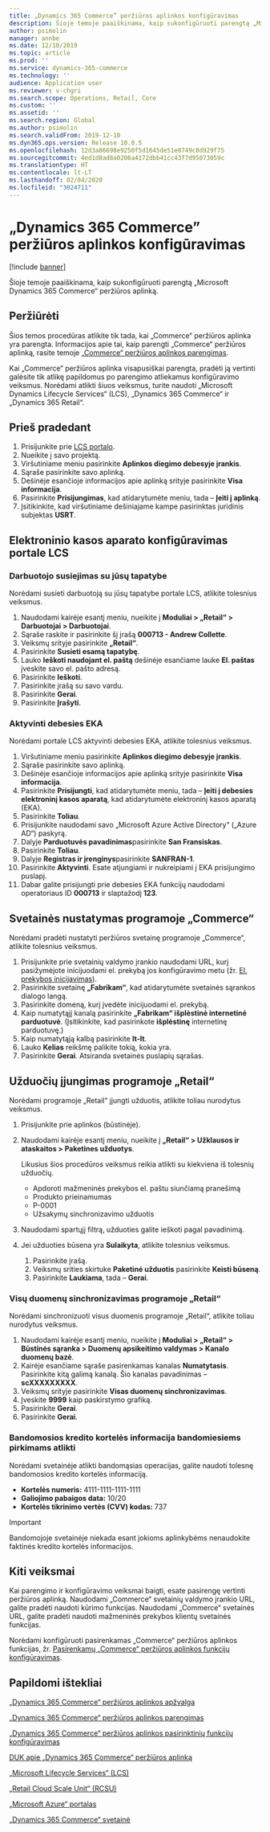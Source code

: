```yaml
---
title: „Dynamics 365 Commerce” peržiūros aplinkos konfigūravimas
description: Šioje temoje paaiškinama, kaip sukonfigūruoti parengtą „Microsoft Dynamics 365 Commerce“ peržiūros aplinką.
author: psimolin
manager: annbe
ms.date: 12/10/2019
ms.topic: article
ms.prod: ''
ms.service: dynamics-365-commerce
ms.technology: ''
audience: Application user
ms.reviewer: v-chgri
ms.search.scope: Operations, Retail, Core
ms.custom: ''
ms.assetid: ''
ms.search.region: Global
ms.author: psimolin
ms.search.validFrom: 2019-12-10
ms.dyn365.ops.version: Release 10.0.5
ms.openlocfilehash: 12d3a86698e9250f5d1645de51e0749c8d929f75
ms.sourcegitcommit: 4ed1d8ad8a0206a4172dbb41cc43f7d95073059c
ms.translationtype: HT
ms.contentlocale: lt-LT
ms.lasthandoff: 02/04/2020
ms.locfileid: "3024711"
---
```

# <a name="configure-a-dynamics-365-commerce-preview-environment"></a>„Dynamics 365 Commerce” peržiūros aplinkos konfigūravimas


[!include [banner](includes/banner.md)]

Šioje temoje paaiškinama, kaip sukonfigūruoti parengtą „Microsoft Dynamics 365 Commerce“ peržiūros aplinką.

## <a name="overview"></a>Peržiūrėti

Šios temos procedūras atlikite tik tada, kai „Commerce“ peržiūros aplinka yra parengta. Informacijos apie tai, kaip parengti „Commerce“ peržiūros aplinką, rasite temoje [„Commerce“ peržiūros aplinkos parengimas](provisioning-guide.md).

Kai „Commerce“ peržiūros aplinka visapusiškai parengta, pradėti ją vertinti galėsite tik atlikę papildomus po parengimo atliekamus konfigūravimo veiksmus. Norėdami atlikti šiuos veiksmus, turite naudoti „Microsoft Dynamics Lifecycle Services“ (LCS), „Dynamics 365 Commerce“ ir „Dynamics 365 Retail“.

## <a name="before-you-start"></a>Prieš pradedant

1. Prisijunkite prie [LCS portalo](https://lcs.dynamics.com).
1. Nueikite į savo projektą.
1. Viršutiniame meniu pasirinkite **Aplinkos diegimo debesyje įrankis**.
1. Sąraše pasirinkite savo aplinką.
1. Dešinėje esančioje informacijos apie aplinką srityje pasirinkite **Visa informacija**.
1. Pasirinkite **Prisijungimas**, kad atidarytumėte meniu, tada – **Įeiti į aplinką**.
1. Įsitikinkite, kad viršutiniame dešiniajame kampe pasirinktas juridinis subjektas **USRT**.

## <a name="configure-the-point-of-sale-in-lcs"></a>Elektroninio kasos aparato konfigūravimas portale LCS

### <a name="associate-a-worker-with-your-identity"></a>Darbuotojo susiejimas su jūsų tapatybe

Norėdami susieti darbuotoją su jūsų tapatybe portale LCS, atlikite tolesnius veiksmus.

1. Naudodami kairėje esantį meniu, nueikite į **Moduliai \> „Retail“ \> Darbuotojai \> Darbuotojai**.
1. Sąraše raskite ir pasirinkite šį įrašą **000713 - Andrew Collette**.
1. Veiksmų srityje pasirinkite **„Retail“**.
1. Pasirinkite **Susieti esamą tapatybę**.
1. Lauko **Ieškoti naudojant el. paštą** dešinėje esančiame lauke **El. paštas** įveskite savo el. pašto adresą.
1. Pasirinkite **Ieškoti**.
1. Pasirinkite įrašą su savo vardu.
1. Pasirinkite **Gerai**.
1. Pasirinkite **Įrašyti**.

### <a name="activate-cloud-pos"></a>Aktyvinti debesies EKA

Norėdami portale LCS aktyvinti debesies EKA, atlikite tolesnius veiksmus.

1. Viršutiniame meniu pasirinkite **Aplinkos diegimo debesyje įrankis**.
1. Sąraše pasirinkite savo aplinką.
1. Dešinėje esančioje informacijos apie aplinką srityje pasirinkite **Visa informacija**.
1. Pasirinkite **Prisijungti**, kad atidarytumėte meniu, tada – **Įeiti į debesies elektroninį kasos aparatą**, kad atidarytumėte elektroninį kasos aparatą (EKA).
1. Pasirinkite **Toliau**.
1. Prisijunkite naudodami savo „Microsoft Azure Active Directory“ („Azure AD“) paskyrą.
1. Dalyje **Parduotuvės pavadinimas**pasirinkite **San Fransiskas**.
1. Pasirinkite **Toliau**.
1. Dalyje **Registras ir įrenginys**pasirinkite **SANFRAN-1**.
1. Pasirinkite **Aktyvinti**. Esate atjungiami ir nukreipiami į EKA prisijungimo puslapį.
1. Dabar galite prisijungti prie debesies EKA funkcijų naudodami operatoriaus ID **000713** ir slaptažodį **123**.

## <a name="set-up-your-site-in-commerce"></a>Svetainės nustatymas programoje „Commerce“

Norėdami pradėti nustatyti peržiūros svetainę programoje „Commerce“, atlikite tolesnius veiksmus.

1. Prisijunkite prie svetainių valdymo įrankio naudodami URL, kurį pasižymėjote inicijuodami el. prekybą jos konfigūravimo metu (žr. [El. prekybos inicijavimas](provisioning-guide.md#initialize-e-commerce)).
1. Pasirinkite svetainę **„Fabrikam“**, kad atidarytumėte svetainės sąrankos dialogo langą.
1. Pasirinkite domeną, kurį įvedėte inicijuodami el. prekybą.
1. Kaip numatytąjį kanalą pasirinkite **„Fabrikam“ išplėstinė internetinė parduotuvė**. (Įsitikinkite, kad pasirinkote **išplėstinę** internetinę parduotuvę.)
1. Kaip numatytąją kalbą pasirinkite **lt-lt**.
1. Lauko **Kelias** reikšmę palikite tokią, kokia yra.
1. Pasirinkite **Gerai**. Atsiranda svetainės puslapių sąrašas.

## <a name="enable-jobs-in-retail"></a>Užduočių įjungimas programoje „Retail“

Norėdami programoje „Retail“ įjungti užduotis, atlikite toliau nurodytus veiksmus.

1. Prisijunkite prie aplinkos (būstinėje).
1. Naudodami kairėje esantį meniu, nueikite į **„Retail“ \> Užklausos ir ataskaitos \> Paketines užduotys**.

    Likusius šios procedūros veiksmus reikia atlikti su kiekviena iš tolesnių užduočių.

    * Apdoroti mažmeninės prekybos el. paštu siunčiamą pranešimą
    * Produkto prieinamumas
    * P-0001
    * Užsakymų sinchronizavimo užduotis

1. Naudodami spartųjį filtrą, užduoties galite ieškoti pagal pavadinimą.
1. Jei užduoties būsena yra **Sulaikyta**, atlikite tolesnius veiksmus.

    1. Pasirinkite įrašą.
    1. Veiksmų srities skirtuke **Paketinė užduotis** pasirinkite **Keisti būseną**.
    1. Pasirinkite **Laukiama**, tada – **Gerai**.

### <a name="run-full-data-synchronization-in-retail"></a>Visų duomenų sinchronizavimas programoje „Retail“

Norėdami sinchronizuoti visus duomenis programoje „Retail“, atlikite toliau nurodytus veiksmus.

1. Naudodami kairėje esantį meniu, nueikite į **Moduliai \> „Retail“ \> Būstinės sąranka \> Duomenų apsikeitimo valdymas \> Kanalo duomenų bazė**.
1. Kairėje esančiame sąraše pasirenkamas kanalas **Numatytasis**. Pasirinkite kitą galimą kanalą. Šio kanalas pavadinimas – **scXXXXXXXXX**.
1. Veiksmų srityje pasirinkite **Visas duomenų sinchronizavimas**.
1. Įveskite **9999** kaip paskirstymo grafiką.
1. Pasirinkite **Gerai**.
1. Pasirinkite **Gerai**.

### <a name="test-credit-card-information-to-do-test-purchases"></a>Bandomosios kredito kortelės informacija bandomiesiems pirkimams atlikti

Norėdami svetainėje atlikti bandomąsias operacijas, galite naudoti tolesnę bandomosios kredito kortelės informaciją.

- **Kortelės numeris:** 4111-1111-1111-1111
- **Galiojimo pabaigos data:** 10/20
- **Kortelės tikrinimo vertės (CVV) kodas:** 737

> [!IMPORTANT]
> Bandomojoje svetainėje niekada esant jokioms aplinkybėms nenaudokite faktinės kredito kortelės informacijos.

## <a name="next-steps"></a>Kiti veiksmai

Kai parengimo ir konfigūravimo veiksmai baigti, esate pasirengę vertinti peržiūros aplinką. Naudodami „Commerce“ svetainių valdymo įrankio URL, galite pradėti naudoti kūrimo funkcijas. Naudodami „Commerce“ svetainės URL, galite pradėti naudoti mažmeninės prekybos klientų svetainės funkcijas.

Norėdami konfigūruoti pasirenkamas „Commerce“ peržiūros aplinkos funkcijas, žr. [Pasirenkamų „Commerce“ peržiūros aplinkos funkcijų konfigūravimas](cpe-optional-features.md).

## <a name="additional-resources"></a>Papildomi ištekliai

[„Dynamics 365 Commerce“ peržiūros aplinkos apžvalga](cpe-overview.md)

[„Dynamics 365 Commerce“ peržiūros aplinkos parengimas](provisioning-guide.md)

[„Dynamics 365 Commerce“ peržiūros aplinkos pasirinktinių funkcijų konfigūravimas](cpe-optional-features.md)

[DUK apie „Dynamics 365 Commerce“ peržiūros aplinką](cpe-faq.md)

[„Microsoft Lifecycle Services“ (LCS)](https://docs.microsoft.com/dynamics365/unified-operations/dev-itpro/lifecycle-services/lcs-user-guide)

[„Retail Cloud Scale Unit“ (RCSU)](https://docs.microsoft.com/business-applications-release-notes/october18/dynamics365-retail/retail-cloud-scale-unit)

[„Microsoft Azure“ portalas](https://azure.microsoft.com/features/azure-portal)

[„Dynamics 365 Commerce“ svetainė](https://aka.ms/Dynamics365CommerceWebsite)
